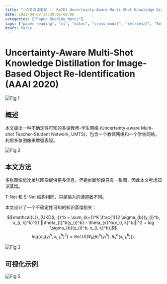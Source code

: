 ```yaml
---
title: "[论文阅读笔记 -- ReID] Uncertainty-Aware Multi-Shot Knowledge Distillation for ReID (AAAI 2020)"
date: 2022-04-07T17:39:01+08:00
categories: ["Paper Reading Notes"]
tags: ["paper reading", "cv", "notes", "cross-modal", "retrieval", "ReID", "uncertainty"]
draft: false
---
```


# Uncertainty-Aware Multi-Shot Knowledge Distillation for Image-Based Object Re-Identification (AAAI 2020)

![Fig 1](/images/2022/PRN219/1.png)

## 概述

本文提出一种不确定性可知的多设教师-学生网络 (Uncertainty-aware Multi-shot Teacher-Student Network, UMTS)，包含一个教师网络和一个学生网络，利用多张图像来增强表现。  

![Fig 2](/images/2022/PRN219/2.png)

## 本文方法

多张图像能比单张图像提供更多信息，但是推断阶段只有一张图，因此本文考虑知识蒸馏。  

T-Net 和 S-Net 结构相同，只是输入的通道数不同。  

本文设计了一个不确定性可知的知识蒸馏损失：  

$$\mathcal{L}\_{UKD(i, :)}^b = \sum_{k=1}^K \frac{1}{2 \sigma_{b}(y_{i}^b, x_{i, k}^k)^2} ||\theta_{t}^b(y_{i}^b) - \theta_{s}^b(x_{i, k}^b)||^2 + log \sigma_{b}(y_{i}^b, x_{i, k}^b),$$
$$log(\sigma_{b}(y_{i}^b, x_{i, k}^b)^2) = ReLU(W_{b}[\theta_{t}^b(y_{i}^b), \theta_{s}^b(x_{i, k}^b)]).$$

![Fig 3](/images/2022/PRN219/3.png)

## 可视化示例

![Fig 5](/images/2022/PRN219/5.png)
